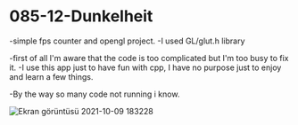 # 085-12-Dunkelheit

-simple fps counter and opengl project.
-I used GL/glut.h library

-first of all I'm aware that the code is too complicated but I'm too busy to fix it. 
-I use this app just to have fun with cpp, I have no purpose just to enjoy and learn a few things.



-By the way so many code not running i know.




![Ekran görüntüsü 2021-10-09 183228](https://user-images.githubusercontent.com/66999194/136664885-7b89c6d7-ed8c-4cbf-b937-6fc8c70cc5b0.png)
